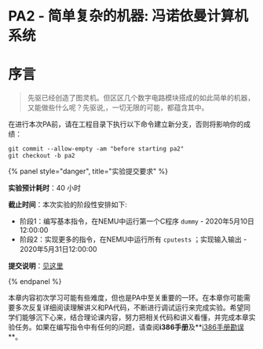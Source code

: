 # PA2 - 简单复杂的机器: 冯诺依曼计算机系统

# 序言

> 先驱已经创造了图灵机。但区区几个数字电路模块搭成的如此简单的机器，又能做些什么呢？先驱说,，一切无限的可能，都蕴含其中。



在进行本次PA前，请在工程目录下执行以下命令建立新分支，否则将影响你的成绩：

```
git	commit --allow-empty -am "before starting pa2" 
git	checkout -b	pa2
```

{% panel style="danger", title="实验提交要求" %}

**实验预计耗时**：40 小时

**截止时间**：本次实验的阶段性安排如下:

- 阶段1：编写基本指令，在NEMU中运行第一个C程序 `dummy` - 2020年5月10日12:00:00
- 阶段2：实现更多的指令，在NEMU中运行所有 `cputests` ；实现输入输出 -  2020年5月31日12:00:00

**提交说明**：[见这里](../others/submit-requirement.md)

{% endpanel %}

本章内容初次学习可能有些难度，但也是PA中至关重要的一环。在本章你可能需要多次反复详细阅读理解讲义和PA代码，不断进行调试运行来完成实验。希望同学们能够沉下心来，结合理论课内容，努力把相关代码和讲义看懂，并完成本章实验任务。如果在编写指令中有任何的问题，请查阅**i386手册**及**[i386手册勘误](../others/i386-typo.md)**。
